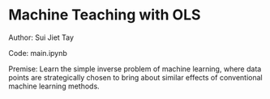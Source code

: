 # Machine Teaching with OLS 

Author: Sui Jiet Tay

Code: main.ipynb

Premise: Learn the simple inverse problem of machine learning, where data points are strategically chosen to bring about similar effects of conventional machine learning methods.

